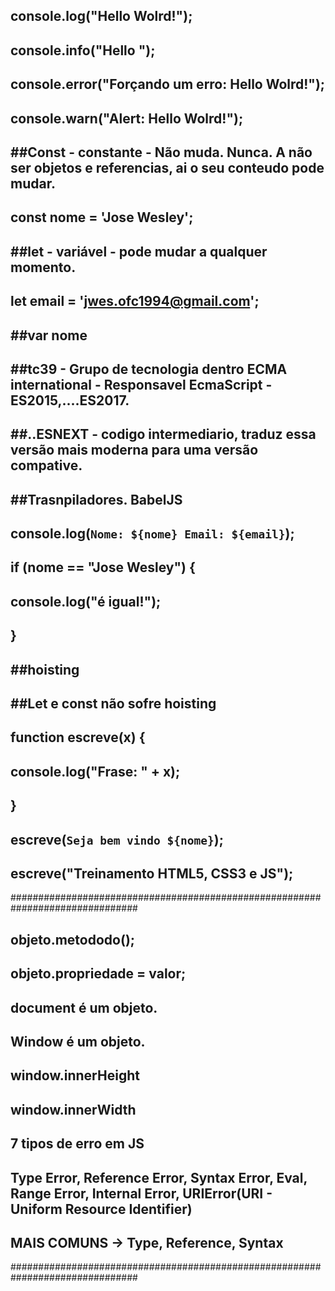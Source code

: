 ## console.log("Hello Wolrd!");
## console.info("Hello ");
## console.error("Forçando um erro: Hello Wolrd!");
## console.warn("Alert: Hello Wolrd!");

## ##Const - constante - Não muda. Nunca. A não ser objetos e referencias, ai o seu conteudo pode mudar.
## const nome = 'Jose Wesley';

## ##let - variável - pode mudar a qualquer momento.
## let email = 'jwes.ofc1994@gmail.com';

## ##var nome

## ##tc39 - Grupo de tecnologia dentro ECMA international - Responsavel EcmaScript - ES2015,....ES2017.
## ##..ESNEXT - codigo intermediario, traduz essa versão mais moderna para uma versão compative.
## ##Trasnpiladores. BabelJS

## console.log(`Nome: ${nome} Email: ${email}`);

## if (nome == "Jose Wesley") {
##     console.log("é igual!");
## }

## ##hoisting

## ##Let e const não sofre hoisting

## function escreve(x) {
##     console.log("Frase: " + x);
## }

## escreve(`Seja bem vindo ${nome}`);
## escreve("Treinamento HTML5, CSS3 e JS");
###############################################################################

## objeto.metododo();
## objeto.propriedade = valor;


## document é um objeto.
## Window é um objeto.


## window.innerHeight
## window.innerWidth

## 7 tipos de erro em JS

## Type Error, Reference Error, Syntax Error, Eval, Range Error, Internal Error, URIError(URI - Uniform Resource Identifier)

## MAIS COMUNS -> Type, Reference, Syntax



###############################################################################